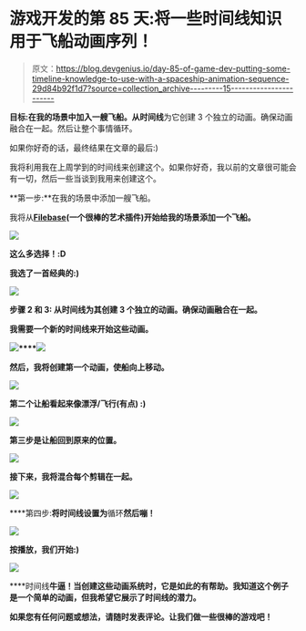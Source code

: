 # 游戏开发的第 85 天:将一些时间线知识用于飞船动画序列！

> 原文：<https://blog.devgenius.io/day-85-of-game-dev-putting-some-timeline-knowledge-to-use-with-a-spaceship-animation-sequence-29d84b92f1d7?source=collection_archive---------15----------------------->

**目标:**在我的场景中加入一艘飞船。从**时间线**为它创建 3 个独立的动画。确保动画融合在一起。然后让整个事情循环。

如果你好奇的话，最终结果在文章的最后:)

我将利用我在上周学到的时间线来创建这个。如果你好奇，我以前的文章很可能会有一切，然后一些当谈到我用来创建这个。

**第一步:**在我的场景中添加一艘飞船。

我将从[**Filebase**](https://filebase.gamedevhq.com/)**(一个很棒的艺术插件)开始给我的场景添加一个飞船。**

**![](img/d875992670341265377c433c61cd84ef.png)**

**这么多选择！:D**

**我选了一首经典的:)**

**![](img/87b4d62e7b7e96eb921bed159075cdf2.png)**

****步骤 2 和 3:** 从**时间线**为其创建 3 个独立的动画。确保动画融合在一起。**

**我需要一个新的时间线来开始这些动画。**

**![](img/520112c69b337fae251226dfcc94d154.png)****![](img/b3c5af42d295019022b124cb47db51ac.png)**

**然后，我将创建第一个动画，使船向上移动。**

**![](img/5a738e73323b4b236efee6840a5b460c.png)**

**第二个让船看起来像漂浮/飞行(有点) :)**

**![](img/0c508405c232eaf7e471860423e3cb7c.png)**

**第三步是让船回到原来的位置。**

**![](img/375e879ef4a309906fc22cdb03b7fb1c.png)**

**接下来，我将混合每个剪辑在一起。**

**![](img/3a5ed42eb5549b3d229d0a2e2fea7d48.png)**

****第四步:**将时间线设置为**循环**然后嘣！**

**![](img/68d3a8d06ea58e8f0c92208087c04dcf.png)**

**按播放，我们开始:)**

**![](img/d27ab0ac1f9baefcad1039fdf6b6d50c.png)**

****时间线**牛逼！当创建这些动画系统时，它是如此的有帮助。我知道这个例子是一个简单的动画，但我希望它展示了时间线的潜力。**

**如果您有任何问题或想法，请随时发表评论。让我们做一些很棒的游戏吧！**